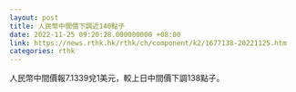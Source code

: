 ```yaml
---
layout: post
title: 人民幣中間價下調近140點子
date: 2022-11-25 09:20:28.000000000 +08:00
link: https://news.rthk.hk/rthk/ch/component/k2/1677138-20221125.htm
categories: rthk
---
```


人民幣中間價報7.1339兌1美元，較上日中間價下調138點子。
